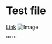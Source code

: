 # Test file

[Link](https://www.newlink.com)
![Image](https://animals.net/wp-content/uploads/2019/01/Water-Dragon-5.jpg)

'''
[]( )
'''
